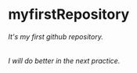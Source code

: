 # myfirstRepository
###### It's my first github repository.
###### I will do better in the next practice.
